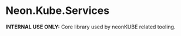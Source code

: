 ﻿Neon.Kube.Services
==================

**INTERNAL USE ONLY:** Core library used by neonKUBE related tooling.